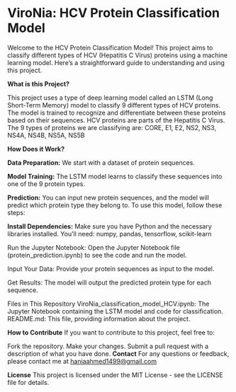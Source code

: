 # ViroNia: HCV Protein Classification Model
Welcome to the HCV Protein Classification Model! This project aims to classify different types of HCV (Hepatitis C Virus) proteins using a machine learning model. Here’s a straightforward guide to understanding and using this project.

**What is this Project?**

This project uses a type of deep learning model called an LSTM (Long Short-Term Memory) model to classify 9 different types of HCV proteins. The model is trained to recognize and differentiate between these proteins based on their sequences.
HCV proteins are parts of the Hepatitis C Virus. The 9 types of proteins we are classifying are:
CORE, E1, E2, NS2, NS3, NS4A, NS4B, NS5A, NS5B

**How Does it Work?**

**Data Preparation:**
We start with a dataset of protein sequences.

**Model Training:** 
The LSTM model learns to classify these sequences into one of the 9 protein types.

**Prediction:** 
You can input new protein sequences, and the model will predict which protein type they belong to.
To use this model, follow these steps:

**Install Dependencies:** Make sure you have Python and the necessary libraries installed. You’ll need: numpy, pandas, tensorflow, scikit-learn

Run the Jupyter Notebook: Open the Jupyter Notebook file (protein_prediction.ipynb) to see the code and run the model.

Input Your Data: Provide your protein sequences as input to the model.

Get Results: The model will output the predicted protein type for each sequence.

Files in This Repository
ViroNia_classification_model_HCV.ipynb: The Jupyter Notebook containing the LSTM model and code for classification.
README.md: This file, providing information about the project.

**How to Contribute**
If you want to contribute to this project, feel free to:

Fork the repository.
Make your changes.
Submit a pull request with a description of what you have done.
**Contact**
For any questions or feedback, please contact me at haniaahmed1499@gmail.com

**License**
This project is licensed under the MIT License - see the LICENSE file for details.

